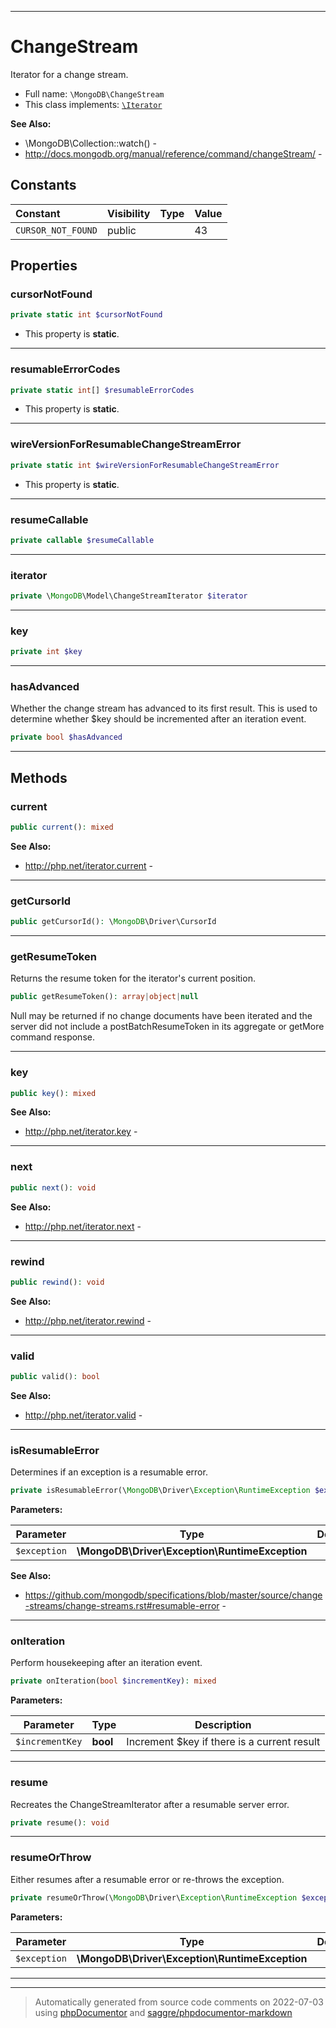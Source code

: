 ***

# ChangeStream

Iterator for a change stream.



* Full name: `\MongoDB\ChangeStream`
* This class implements:
[`\Iterator`](../Iterator.md)

**See Also:**

* \MongoDB\Collection::watch() - 
* http://docs.mongodb.org/manual/reference/command/changeStream/ - 


## Constants

| Constant | Visibility | Type | Value |
|:---------|:-----------|:-----|:------|
|`CURSOR_NOT_FOUND`|public| |43|

## Properties


### cursorNotFound



```php
private static int $cursorNotFound
```



* This property is **static**.


***

### resumableErrorCodes



```php
private static int[] $resumableErrorCodes
```



* This property is **static**.


***

### wireVersionForResumableChangeStreamError



```php
private static int $wireVersionForResumableChangeStreamError
```



* This property is **static**.


***

### resumeCallable



```php
private callable $resumeCallable
```






***

### iterator



```php
private \MongoDB\Model\ChangeStreamIterator $iterator
```






***

### key



```php
private int $key
```






***

### hasAdvanced

Whether the change stream has advanced to its first result. This is used
to determine whether $key should be incremented after an iteration event.

```php
private bool $hasAdvanced
```






***

## Methods


### current



```php
public current(): mixed
```










**See Also:**

* http://php.net/iterator.current - 

***

### getCursorId



```php
public getCursorId(): \MongoDB\Driver\CursorId
```











***

### getResumeToken

Returns the resume token for the iterator's current position.

```php
public getResumeToken(): array|object|null
```

Null may be returned if no change documents have been iterated and the
server did not include a postBatchResumeToken in its aggregate or getMore
command response.









***

### key



```php
public key(): mixed
```










**See Also:**

* http://php.net/iterator.key - 

***

### next



```php
public next(): void
```










**See Also:**

* http://php.net/iterator.next - 

***

### rewind



```php
public rewind(): void
```










**See Also:**

* http://php.net/iterator.rewind - 

***

### valid



```php
public valid(): bool
```










**See Also:**

* http://php.net/iterator.valid - 

***

### isResumableError

Determines if an exception is a resumable error.

```php
private isResumableError(\MongoDB\Driver\Exception\RuntimeException $exception): bool
```








**Parameters:**

| Parameter | Type | Description |
|-----------|------|-------------|
| `$exception` | **\MongoDB\Driver\Exception\RuntimeException** |  |



**See Also:**

* https://github.com/mongodb/specifications/blob/master/source/change-streams/change-streams.rst#resumable-error - 

***

### onIteration

Perform housekeeping after an iteration event.

```php
private onIteration(bool $incrementKey): mixed
```








**Parameters:**

| Parameter | Type | Description |
|-----------|------|-------------|
| `$incrementKey` | **bool** | Increment $key if there is a current result |




***

### resume

Recreates the ChangeStreamIterator after a resumable server error.

```php
private resume(): void
```











***

### resumeOrThrow

Either resumes after a resumable error or re-throws the exception.

```php
private resumeOrThrow(\MongoDB\Driver\Exception\RuntimeException $exception): mixed
```








**Parameters:**

| Parameter | Type | Description |
|-----------|------|-------------|
| `$exception` | **\MongoDB\Driver\Exception\RuntimeException** |  |




***


***
> Automatically generated from source code comments on 2022-07-03 using [phpDocumentor](http://www.phpdoc.org/) and [saggre/phpdocumentor-markdown](https://github.com/Saggre/phpDocumentor-markdown)
